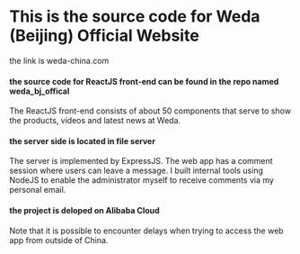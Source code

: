 # This is the source code for Weda (Beijing) Official Website

the link is weda-china.com


#### the source code for ReactJS front-end can be found in the repo named weda_bj_offical 

The ReactJS front-end consists of about 50 components that serve to show the products, videos and latest news at Weda. 


#### the server side is located in file server

The server is implemented by ExpressJS. The web app has a comment session where users can leave a message. I built internal tools using NodeJS to enable the administrator myself to receive comments via my personal email. 

#### the project is deloped on Alibaba Cloud

Note that it is possible to encounter delays when trying to access the web app from outside of China.

